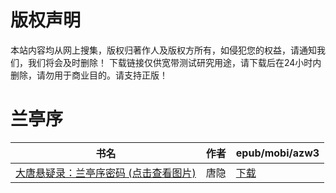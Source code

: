 # 版权声明

本站内容均从网上搜集，版权归著作人及版权方所有，如侵犯您的权益，请通知我们，我们将会及时删除！ 下载链接仅供宽带测试研究用途，请下载后在24小时内删除，请勿用于商业目的。请支持正版！

# 兰亭序

| 书名 | 作者 | epub/mobi/azw3 |
| --- | --- | --- |
| [大唐悬疑录：兰亭序密码 (点击查看图片)](https://www.dushupai.com/attachment/2024/06/01/6219946c721345b9.jpg) | 唐隐 | [下载](https://url89.ctfile.com/f/31084289-1357006669-bfc526?p=8866) |
